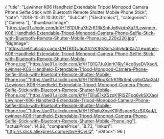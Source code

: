 {
	"title": "Lewinner K06 Handheld Extendable Tripod Monopod Camera Phone Selfie Stick with Bluetooth Remote Shutter Mobile Phone Stick",
	"date": "2018-10-31 10:30:20",
	"SubCat": ["Electronics"],
	"categories": ["Camera "],
	"thumbnailImage": "https://ae01.alicdn.com/kf/HTB1DUhuXh2rK1RkSnhJq6ykdpXa7/Lewinner-K06-Handheld-Extendable-Tripod-Monopod-Camera-Phone-Selfie-Stick-with-Bluetooth-Remote-Shutter-Mobile-Phone.jpg_220x220.jpg",
	"BigImage": ["https://ae01.alicdn.com/kf/HTB1DUhuXh2rK1RkSnhJq6ykdpXa7/Lewinner-K06-Handheld-Extendable-Tripod-Monopod-Camera-Phone-Selfie-Stick-with-Bluetooth-Remote-Shutter-Mobile-Phone.jpg","https://ae01.alicdn.com/kf/HTB1G7JuXinrK1Rjy1Xcq6yeDVXaq/Lewinner-K06-Handheld-Extendable-Tripod-Monopod-Camera-Phone-Selfie-Stick-with-Bluetooth-Remote-Shutter-Mobile-Phone.jpg","https://ae01.alicdn.com/kf/HTB1RRpuXcfrK1RkSmLyq6xGApXaU/Lewinner-K06-Handheld-Extendable-Tripod-Monopod-Camera-Phone-Selfie-Stick-with-Bluetooth-Remote-Shutter-Mobile-Phone.jpg","https://ae01.alicdn.com/kf/HTB1uE1kXSzqK1RjSZFpq6ykSXXag/Lewinner-K06-Handheld-Extendable-Tripod-Monopod-Camera-Phone-Selfie-Stick-with-Bluetooth-Remote-Shutter-Mobile-Phone.jpg","https://ae01.alicdn.com/kf/HTB1pjluXovrK1RjSspcq6zzSXXad/Lewinner-K06-Handheld-Extendable-Tripod-Monopod-Camera-Phone-Selfie-Stick-with-Bluetooth-Remote-Shutter-Mobile-Phone.jpg"],
	"actualPrice": 14.98,
	"comparePrice": 18.73,
	"linkurl": "http://s.click.aliexpress.com/e/bvHROyLQ",
	"inStock": 96
}
